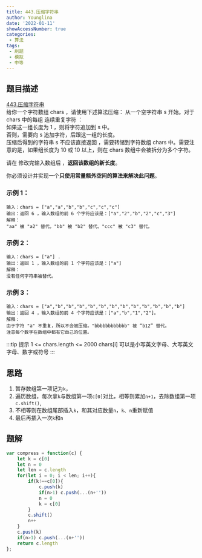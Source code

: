 ```yaml
---
title: 443.压缩字符串
author: Younglina
date: '2022-01-11'
showAccessNumber: true
categories:
 - 算法
tags:
 - 刷题
 - 模拟
 - 中等
---
```

## 题目描述
[443.压缩字符串](https://leetcode-cn.com/problems/string-compression/)  
给你一个字符数组 chars ，请使用下述算法压缩：
从一个空字符串 s 开始。对于 chars 中的每组 连续重复字符 ：  
如果这一组长度为 1 ，则将字符追加到 s 中。  
否则，需要向 s 追加字符，后跟这一组的长度。  
压缩后得到的字符串 s 不应该直接返回 ，需要转储到字符数组 chars 中。需要注意的是，如果组长度为 10 或 10 以上，则在 chars 数组中会被拆分为多个字符。

请在 修改完输入数组后 ，**返回该数组的新长度**。

你必须设计并实现一个**只使用常量额外空间的算法来解决此问题**。
### 示例 1：
```
输入：chars = ["a","a","b","b","c","c","c"]  
输出：返回 6 ，输入数组的前 6 个字符应该是：["a","2","b","2","c","3"]  
解释：  
"aa" 被 "a2" 替代。"bb" 被 "b2" 替代。"ccc" 被 "c3" 替代。  
```

### 示例 2：
```
输入：chars = ["a"] . 
输出：返回 1 ，输入数组的前 1 个字符应该是：["a"]  
解释：  
没有任何字符串被替代。  
```

### 示例 3：
```
输入：chars = ["a","b","b","b","b","b","b","b","b","b","b","b","b"]  
输出：返回 4 ，输入数组的前 4 个字符应该是：["a","b","1","2"]。  
解释：  
由于字符 "a" 不重复，所以不会被压缩。"bbbbbbbbbbbb" 被 “b12” 替代。  
注意每个数字在数组中都有它自己的位置。  
```

:::tip 提示
1 <= chars.length <= 2000
chars[i] 可以是小写英文字母、大写英文字母、数字或符号
:::

## 思路
1. 暂存数组第一项记为`k`，
2. 遍历数组，每次拿`k`与数组第一项`c[0]`对比，相等则累加`n+1`，去除数组第一项`c.shift()`,
3. 不相等则在数组尾部插入`k`，和其对应数量`n`，`k`、`n`重新赋值
4. 最后再插入一次`k`和`n`

## 题解
```javascript
var compress = function(c) {
    let k = c[0]
    let n = 0
    let len = c.length
    for(let i = 0; i < len; i++){
        if(k!==c[0]){
            c.push(k)
            if(n>1) c.push(...(n+''))
            n = 0
            k = c[0]
        }
        c.shift()
        n++
    }
    c.push(k)
    if(n>1) c.push(...(n+''))
    return c.length
};
```